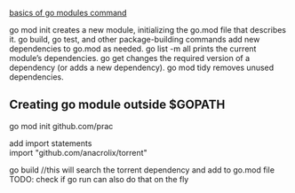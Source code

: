 [basics of go modules command](https://blog.golang.org/using-go-modules)

go mod init creates a new module, initializing the go.mod file that describes it.
go build, go test, and other package-building commands add new dependencies to go.mod as needed.
go list -m all prints the current module’s dependencies.
go get changes the required version of a dependency (or adds a new dependency).
go mod tidy removes unused dependencies.

## Creating go module outside $GOPATH
go mod init github.com/prac

add import statements  
import "github.com/anacrolix/torrent"

go build    //this will search the torrent dependency and add to go.mod file
TODO: check if go run can also do that on the fly


